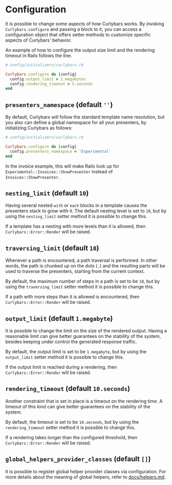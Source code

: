# Configuration

It is possible to change some aspects of how Curlybars works. By invoking `Curlybars.configure` and passing a block to it, you can access a configuration object that offers setter methods to customize specific aspects of Curlybars' behavior.

An example of how to configure the output size limit and the rendering timeout in Rails follows the line.

```ruby
# config/initializers/curlybars.rb

Curlybars.configure do |config|
  config.output_limit = 2.megabytes
  config.rendering_timeout = 5.seconds
end
```

## `presenters_namespace` (default `''`)

By default, Curlybars will follow the standard template name resolution, but you also can define a global namespace for all your presenters, by initializing Curlybars as follows:

```ruby
# config/initializers/curlybars.rb

Curlybars.configure do |config|
  config.presenters_namespace = 'Experimental'
end
```

In the invoice example, this will make Rails look up for `Experimental::Invoices::ShowPresenter` instead of `Invoices::ShowPresenter`.

## `nesting_limit` (default `10`)

Having several nested `with` or `each` blocks in a template causes the presenters stack to grow with it. The default nesting level is set to `10`, but by using the `nesting_limit` setter method it is possible to change this.

If a template has a nesting with more levels than it is allowed, then `Curlybars::Error::Render` will be raised.

## `traversing_limit` (default `10`)

Whenever a path is encountered, a path traversal is performed. In other words, the path is chunked up on the dots (`.`) and the resulting parts will be used to traverse the presenters, starting from the current context.

By default, the maximum number of steps in a path is set to be `10`, but by using the `traversing_limit` setter method it is possible to change this.

If a path with more steps than it is allowed is encountered, then `Curlybars::Error::Render` will be raised.

## `output_limit` (default `1.megabyte`)

It is possible to change the limit on the size of the rendered output. Having a reasonable limit can give better guarantees on the stability of the system, besides keeping under control the generated response traffic.

By default, the output limit is set to be `1.megabyte`, but by using the `output_limit` setter method it is possible to change this.

If the output limit is reached during a rendering, then `Curlybars::Error::Render` will be raised.

## `rendering_timeout` (default `10.seconds`)

Another constraint that is set in place is a timeout on the rendering time. A timeout of this kind can give better guarantees on the stability of the system.

By default, the timeout is set to be `10.seconds`, but by using the `rendering_timeout` setter method it is possible to change this.

If a rendering takes longer than the configured threshold, then `Curlybars::Error::Render` will be raised.

## `global_helpers_provider_classes` (default `[]`)

It is possible to register global helper provider classes via configuration. For more details about the meaning of global helpers, refer to [docs/helpers.md](helpers.md).
